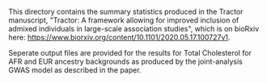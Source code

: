 This directory contains the summary statistics produced in the Tractor manuscript, "Tractor: A framework allowing for improved inclusion of admixed individuals in large-scale association studies", which is on bioRxiv here: https://www.biorxiv.org/content/10.1101/2020.05.17.100727v1.

Seperate output files are provided for the results for Total Cholesterol for AFR and EUR ancestry backgrounds as produced by the joint-analysis GWAS model as described in the paper.
